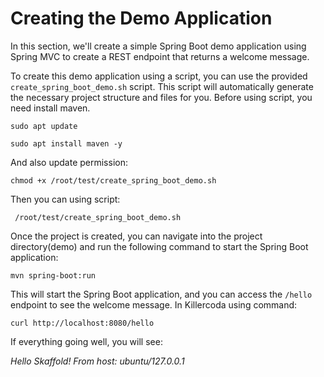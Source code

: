 # Creating the Demo Application

In this section, we'll create a simple Spring Boot demo application using Spring MVC to create a REST endpoint that returns a welcome message.

To create this demo application using a script, you can use the provided `create_spring_boot_demo.sh` script. This script will automatically generate the necessary project structure and files for you. Before using script, you need install maven.

```
sudo apt update
```

```
sudo apt install maven -y
```

And also update permission:

```
chmod +x /root/test/create_spring_boot_demo.sh
```

Then you can using script:

```
 /root/test/create_spring_boot_demo.sh
```

Once the project is created, you can navigate into the project directory(demo) and run the following command to start the Spring Boot application:

```
mvn spring-boot:run
```

This will start the Spring Boot application, and you can access the `/hello` endpoint to see the welcome message. In Killercoda using command:

```
curl http://localhost:8080/hello
```

If everything going well, you will see:

*Hello Skaffold! From host: ubuntu/127.0.0.1*

 